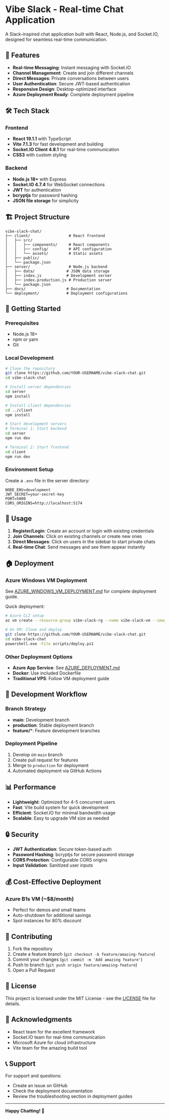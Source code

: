 # Vibe Slack - Real-time Chat Application

A Slack-inspired chat application built with React, Node.js, and Socket.IO, designed for seamless real-time communication.

## 🚀 Features

- **Real-time Messaging**: Instant messaging with Socket.IO
- **Channel Management**: Create and join different channels
- **Direct Messages**: Private conversations between users
- **User Authentication**: Secure JWT-based authentication
- **Responsive Design**: Desktop-optimized interface
- **Azure Deployment Ready**: Complete deployment pipeline

## 🛠️ Tech Stack

### Frontend
- **React 19.1.1** with TypeScript
- **Vite 7.1.3** for fast development and building
- **Socket.IO Client 4.8.1** for real-time communication
- **CSS3** with custom styling

### Backend
- **Node.js 18+** with Express
- **Socket.IO 4.7.4** for WebSocket connections
- **JWT** for authentication
- **bcryptjs** for password hashing
- **JSON file storage** for simplicity

## 🏗️ Project Structure

```
vibe-slack-chat/
├── client/                 # React frontend
│   ├── src/
│   │   ├── components/     # React components
│   │   ├── config/         # API configuration
│   │   └── assets/         # Static assets
│   ├── public/
│   └── package.json
├── server/                 # Node.js backend
│   ├── data/              # JSON data storage
│   ├── index.js           # Development server
│   ├── index.production.js # Production server
│   └── package.json
├── docs/                  # Documentation
└── deployment/            # Deployment configurations
```

## 🚦 Getting Started

### Prerequisites
- Node.js 18+
- npm or yarn
- Git

### Local Development
```bash
# Clone the repository
git clone https://github.com/YOUR-USERNAME/vibe-slack-chat.git
cd vibe-slack-chat

# Install server dependencies
cd server
npm install

# Install client dependencies
cd ../client
npm install

# Start development servers
# Terminal 1: Start backend
cd server
npm run dev

# Terminal 2: Start frontend
cd client
npm run dev
```

### Environment Setup
Create a `.env` file in the server directory:
```env
NODE_ENV=development
JWT_SECRET=your-secret-key
PORT=5000
CORS_ORIGINS=http://localhost:5174
```

## 📱 Usage

1. **Register/Login**: Create an account or login with existing credentials
2. **Join Channels**: Click on existing channels or create new ones
3. **Direct Messages**: Click on users in the sidebar to start private chats
4. **Real-time Chat**: Send messages and see them appear instantly

## 🏠 Deployment

### Azure Windows VM Deployment
See [AZURE_WINDOWS_VM_DEPLOYMENT.md](./AZURE_WINDOWS_VM_DEPLOYMENT.md) for complete deployment guide.

Quick deployment:
```bash
# Azure CLI setup
az vm create --resource-group vibe-slack-rg --name vibe-slack-vm --image Win2022Datacenter --size Standard_B1s

# On VM: Clone and deploy
git clone https://github.com/YOUR-USERNAME/vibe-slack-chat.git
cd vibe-slack-chat
powershell.exe -File scripts/deploy.ps1
```

### Other Deployment Options
- **Azure App Service**: See [AZURE_DEPLOYMENT.md](./AZURE_DEPLOYMENT.md)
- **Docker**: Use included Dockerfile
- **Traditional VPS**: Follow VM deployment guide

## 🔧 Development Workflow

### Branch Strategy
- **main**: Development branch
- **production**: Stable deployment branch
- **feature/***: Feature development branches

### Deployment Pipeline
1. Develop on `main` branch
2. Create pull request for features
3. Merge to `production` for deployment
4. Automated deployment via GitHub Actions

## 📊 Performance

- **Lightweight**: Optimized for 4-5 concurrent users
- **Fast**: Vite build system for quick development
- **Efficient**: Socket.IO for minimal bandwidth usage
- **Scalable**: Easy to upgrade VM size as needed

## 🔒 Security

- **JWT Authentication**: Secure token-based auth
- **Password Hashing**: bcryptjs for secure password storage
- **CORS Protection**: Configurable CORS origins
- **Input Validation**: Sanitized user inputs

## 💰 Cost-Effective Deployment

### Azure B1s VM (~$8/month)
- Perfect for demos and small teams
- Auto-shutdown for additional savings
- Spot instances for 80% discount

## 🤝 Contributing

1. Fork the repository
2. Create a feature branch (`git checkout -b feature/amazing-feature`)
3. Commit your changes (`git commit -m 'Add amazing feature'`)
4. Push to branch (`git push origin feature/amazing-feature`)
5. Open a Pull Request

## 📝 License

This project is licensed under the MIT License - see the [LICENSE](LICENSE) file for details.

## 🙏 Acknowledgments

- React team for the excellent framework
- Socket.IO team for real-time communication
- Microsoft Azure for cloud infrastructure
- Vite team for the amazing build tool

## 📞 Support

For support and questions:
- Create an issue on GitHub
- Check the deployment documentation
- Review the troubleshooting section in deployment guides

---

**Happy Chatting! 💬**
